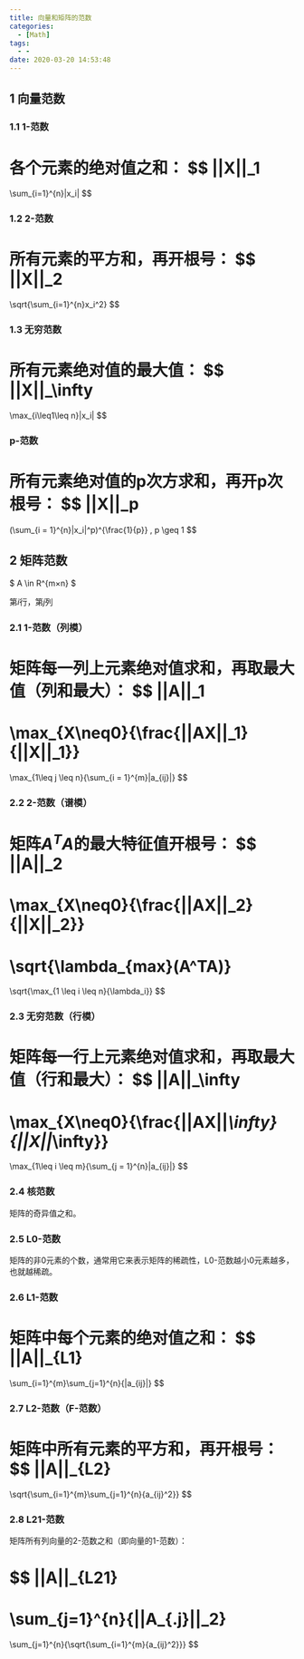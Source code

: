 ```yaml
---
title: 向量和矩阵的范数
categories:
  - [Math]
tags:
  - -
date: 2020-03-20 14:53:48
---
```


<!--more-->
## 1 向量范数
### 1.1 1-范数
各个元素的绝对值之和：
$$
||X||_1
=
\sum_{i=1}^{n}|x_i|
$$
### 1.2 2-范数
 所有元素的平方和，再开根号：
 $$
 ||X||_2
 =
 \sqrt{\sum_{i=1}^{n}x_i^2}
 $$
### 1.3 无穷范数
所有元素绝对值的最大值：
 $$
 ||X||_\infty
 =
 \max_{i\leq1\leq n}|x_i|
 $$
### p-范数
所有元素绝对值的p次方求和，再开p次根号：
$$
||X||_p
=
(\sum_{i = 1}^{n}|x_i|^p)^{\frac{1}{p}}
,
p \geq 1
$$
## 2 矩阵范数
$
A
\in
R^{m×n}
$

第$i$行，第$j$列
### 2.1 1-范数（列模）
矩阵每一列上元素绝对值求和，再取最大值（列和最大）：
$$
||A||_1
=
\max_{X\neq0}{\frac{||AX||_1}{||X||_1}}
=
\max_{1\leq j \leq n}{\sum_{i = 1}^{m}|a_{ij}|}
$$

### 2.2 2-范数（谱模）
矩阵$A^TA$的最大特征值开根号：
$$
||A||_2
=
\max_{X\neq0}{\frac{||AX||_2}{||X||_2}}
=
\sqrt{\lambda_{max}(A^TA)}
=
\sqrt{\max_{1 \leq i \leq n}{\lambda_i}}
$$

### 2.3 无穷范数（行模）
矩阵每一行上元素绝对值求和，再取最大值（行和最大）：
$$
||A||_\infty
=
\max_{X\neq0}{\frac{||AX||_\infty}{||X||_\infty}}
=
\max_{1\leq i \leq m}{\sum_{j = 1}^{n}|a_{ij}|}
$$

### 2.4 核范数
矩阵的奇异值之和。

### 2.5 L0-范数
矩阵的非0元素的个数，通常用它来表示矩阵的稀疏性，L0-范数越小0元素越多，也就越稀疏。
### 2.6 L1-范数
矩阵中每个元素的绝对值之和：
$$
||A||_{L1}
=
\sum_{i=1}^{m}\sum_{j=1}^{n}{|a_{ij}|}
$$
### 2.7 L2-范数（F-范数）
矩阵中所有元素的平方和，再开根号：
$$
||A||_{L2}
=
\sqrt{\sum_{i=1}^{m}\sum_{j=1}^{n}{a_{ij}^2}}
$$
### 2.8 L21-范数
矩阵所有列向量的2-范数之和（即向量的1-范数）：

$$
||A||_{L21}
= 
\sum_{j=1}^{n}{||A_{.j}||_2}
=
\sum_{j=1}^{n}{\sqrt{\sum_{i=1}^{m}{a_{ij}^2}}}
$$
